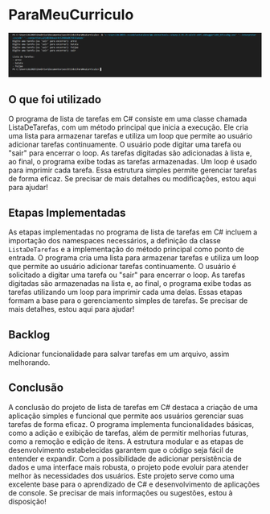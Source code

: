 # ParaMeuCurriculo

<img src= "arroz.png" alt = "Print jogo funcionando">

## O que foi utilizado
O programa de lista de tarefas em C# consiste em uma classe chamada ListaDeTarefas, com um método principal que inicia a execução. Ele cria uma lista para armazenar tarefas e utiliza um loop que permite ao usuário adicionar tarefas continuamente. O usuário pode digitar uma tarefa ou "sair" para encerrar o loop. As tarefas digitadas são adicionadas à lista e, ao final, o programa exibe todas as tarefas armazenadas. Um loop é usado para imprimir cada tarefa. Essa estrutura simples permite gerenciar tarefas de forma eficaz. Se precisar de mais detalhes ou modificações, estou aqui para ajudar!

## Etapas Implementadas
As etapas implementadas no programa de lista de tarefas em C# incluem a importação dos namespaces necessários, a definição da classe `ListaDeTarefas` e a implementação do método principal como ponto de entrada. O programa cria uma lista para armazenar tarefas e utiliza um loop que permite ao usuário adicionar tarefas continuamente. O usuário é solicitado a digitar uma tarefa ou "sair" para encerrar o loop. As tarefas digitadas são armazenadas na lista e, ao final, o programa exibe todas as tarefas utilizando um loop para imprimir cada uma delas. Essas etapas formam a base para o gerenciamento simples de tarefas. Se precisar de mais detalhes, estou aqui para ajudar!

## Backlog
Adicionar funcionalidade para salvar tarefas em um arquivo, assim melhorando.

## Conclusão 
A conclusão do projeto de lista de tarefas em C# destaca a criação de uma aplicação simples e funcional que permite aos usuários gerenciar suas tarefas de forma eficaz. O programa implementa funcionalidades básicas, como a adição e exibição de tarefas, além de permitir melhorias futuras, como a remoção e edição de itens. A estrutura modular e as etapas de desenvolvimento estabelecidas garantem que o código seja fácil de entender e expandir. Com a possibilidade de adicionar persistência de dados e uma interface mais robusta, o projeto pode evoluir para atender melhor às necessidades dos usuários. Este projeto serve como uma excelente base para o aprendizado de C# e desenvolvimento de aplicações de console. Se precisar de mais informações ou sugestões, estou à disposição!